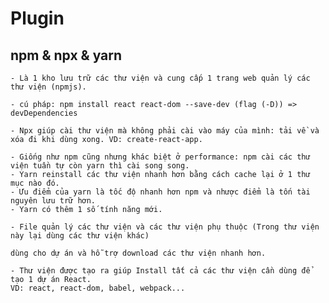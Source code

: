 # Plugin

## npm & npx & yarn

```title='npm'
- Là 1 kho lưu trữ các thư viện và cung cấp 1 trang web quản lý các thư viện (npmjs).

- cú pháp: npm install react react-dom --save-dev (flag (-D)) => devDependencies
```

```title='npx'
- Npx giúp cài thư viện mà không phải cài vào máy của mình: tải về và xóa đi khi dùng xong. VD: create-react-app.
```

```title='yarn'
- Giống như npm cũng nhưng khác biệt ở performance: npm cài các thư viện tuần tự còn yarn thì cài song song.
- Yarn reinstall các thư viện nhanh hơn bằng cách cache lại ở 1 thư mục nào đó.
- Ưu điểm của yarn là tốc độ nhanh hơn npm và nhược điểm là tốn tài nguyên lưu trữ hơn.
- Yarn có thêm 1 số tính năng mới.
```

```title='package-lock.json'
- File quản lý các thư viện và các thư viện phụ thuộc (Trong thư viện này lại dùng các thư viện khác)

dùng cho dự án và hỗ trợ download các thư viện nhanh hơn.
```

```title='create-react-app'
- Thư viện được tạo ra giúp Install tất cả các thư viện cần dùng để tạo 1 dự án React.
VD: react, react-dom, babel, webpack...
```
